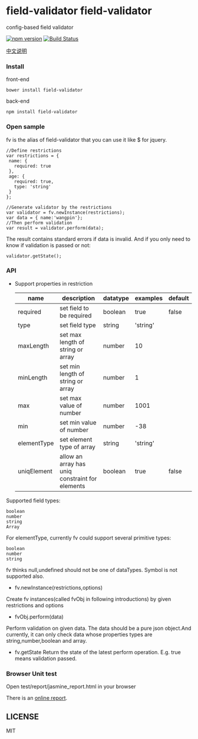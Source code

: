 # field-validator field-validator
config-based field validator

[![npm version](https://badge.fury.io/js/field-validator.svg)](https://www.npmjs.com/package/field-validator) [![Build Status](https://travis-ci.org/field-validator/field-validator.svg)](https://travis-ci.org/field-validator/field-validator)

[中文说明](https://github.com/field-validator/field-validator/blob/master/README_zh.md)

### Install

front-end
```
bower install field-validator
```
back-end
```
npm install field-validator
```

### Open sample

fv is the alias of field-validator that you can use it like $ for jquery.

 ```
//Define restrictions
var restrictions = {
  name: {
    required: true
  },
  age: {
    required: true,
    type: 'string'
  }
};

//Generate validator by the restrictions
var validator = fv.newInstance(restrictions);
var data = { name:'wangpin'};
//Then perform validation
var result = validator.perform(data);

```

The result contains standard errors if data is invalid. And if you only need to know if validation is passed or not:
```
validator.getState();
```

### API
* Support properties in restriction

  |name|description|datatype|examples|default
  |-----|----------|---------|-------|-------
  |required|set field to be required |boolean|true|false
  |type|set field type|string|'string'|
  |maxLength|set max length of string or array|number|10|
  |minLength|set min length of string or array|number|1|
  |max|set max value of number|number|1001|
  |min|set min value of number|number|-38|
  |elementType|set element type of array|string|'string'|
  |uniqElement|allow an array has uniq constraint for elements|boolean|true|false

 Supported field types:
 ```
 boolean
 number
 string
 Array
 ```
 For elementType, currently fv could support several primitive types:
 ```
 boolean
 number
 string
 ```
 fv thinks null,undefined should not be one of dataTypes. Symbol is not supported also.

* fv.newInstance(restrictions,options)

 Create fv instances(called fvObj in following introductions) by given restrictions and options

* fvObj.perform(data)

 Perform validation on given data. The data should be a pure json object.And currently, it can only check data whose properties types are string,number,boolean and array.

* fv.getState
 Return the state of the latest perform operation. E.g. true means validation passed.

### Browser Unit test

Open test/report/jasmine_report.html in your browser

There is an [online report](http://field-validator.github.io/test/report/jasmine_report.online.html).


## LICENSE

MIT
